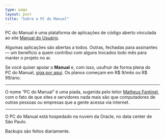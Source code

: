 ```yaml
---
type: page
layout: post
title: "Sobre o PC do Manual"
---
```

PC do Manual é uma plataforma de aplicações de código aberto vinculada ao site [Manual do Usuário](https://manualdousuario.net/).

Algumas aplicações são abertas a todos. Outras, fechadas para assinantes — um benefício a quem contribui com alguns trocados todo mês para manter o projeto no ar.

Se você quiser apoiar o **Manual** e, com isso, usufruir de forma plena do PC&nbsp;do&nbsp;Manual, [siga por aqui](https://manualdousuario.net/apoie/). Os planos começam em R$ 9/mês ou R$ 99/ano.

***

O nome “PC do Manual” é uma piada, sugerida pelo leitor [Matheus Fantinel](https://fantinel.dev), com o fato de que sites e servidores nada mais são que computadores de outras pessoas ou empresas que a gente acessa via internet.

***

O PC do Manual está hospedado na nuvem da Oracle, no data center de São Paulo.

Backups são feitos diariamente.